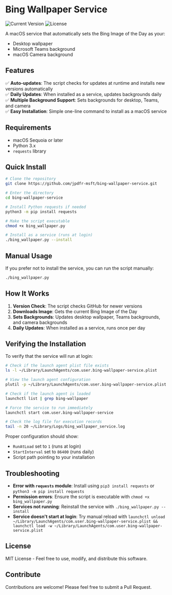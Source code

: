 # Bing Wallpaper Service

<img src="https://img.shields.io/github/v/release/jpdfr-msft/bing-wallpaper-service" alt="Current Version">
<img src="https://img.shields.io/github/license/jpdfr-msft/bing-wallpaper-service" alt="License">

A macOS service that automatically sets the Bing Image of the Day as your:
- Desktop wallpaper
- Microsoft Teams background
- macOS Camera background

## Features

✅ **Auto-updates**: The script checks for updates at runtime and installs new versions automatically  
✅ **Daily Updates**: When installed as a service, updates backgrounds daily  
✅ **Multiple Background Support**: Sets backgrounds for desktop, Teams, and camera  
✅ **Easy Installation**: Simple one-line command to install as a macOS service  

## Requirements

- macOS Sequoia or later
- Python 3.x
- `requests` library

## Quick Install

```bash
# Clone the repository
git clone https://github.com/jpdfr-msft/bing-wallpaper-service.git

# Enter the directory
cd bing-wallpaper-service

# Install Python requests if needed
python3 -m pip install requests

# Make the script executable
chmod +x bing_wallpaper.py

# Install as a service (runs at login)
./bing_wallpaper.py --install
```

## Manual Usage

If you prefer not to install the service, you can run the script manually:

```bash
./bing_wallpaper.py
```

## How It Works

1. **Version Check**: The script checks GitHub for newer versions
2. **Downloads Image**: Gets the current Bing Image of the Day
3. **Sets Backgrounds**: Updates desktop wallpaper, Teams backgrounds, and camera backgrounds
4. **Daily Updates**: When installed as a service, runs once per day

## Verifying the Installation

To verify that the service will run at login:

```bash
# Check if the launch agent plist file exists
ls -l ~/Library/LaunchAgents/com.user.bing-wallpaper-service.plist

# View the launch agent configuration
plutil -p ~/Library/LaunchAgents/com.user.bing-wallpaper-service.plist

# Check if the launch agent is loaded
launchctl list | grep bing-wallpaper

# Force the service to run immediately
launchctl start com.user.bing-wallpaper-service

# Check the log file for execution records
tail -n 20 ~/Library/Logs/bing_wallpaper_service.log
```

Proper configuration should show:
- `RunAtLoad` set to `1` (runs at login)
- `StartInterval` set to `86400` (runs daily)
- Script path pointing to your installation

## Troubleshooting

- **Error with `requests` module**: Install using `pip3 install requests` or `python3 -m pip install requests`
- **Permission errors**: Ensure the script is executable with `chmod +x bing_wallpaper.py`
- **Services not running**: Reinstall the service with `./bing_wallpaper.py --install`
- **Service doesn't start at login**: Try manual reload with `launchctl unload ~/Library/LaunchAgents/com.user.bing-wallpaper-service.plist && launchctl load -w ~/Library/LaunchAgents/com.user.bing-wallpaper-service.plist`

## License

MIT License - Feel free to use, modify, and distribute this software.

## Contribute

Contributions are welcome! Please feel free to submit a Pull Request.
